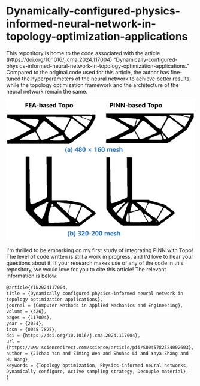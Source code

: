 # Dynamically-configured-physics-informed-neural-network-in-topology-optimization-applications

This repository is home to the code associated with the article (https://doi.org/10.1016/j.cma.2024.117004) "Dynamically-configured-physics-informed-neural-network-in-topology-optimization-applications." Compared to the original code used for this article, the author has fine-tuned the hyperparameters of the neural network to achieve better results, while the topology optimization framework and the architecture of the neural network remain the same. 

<img src="https://github.com/jichaoyinyjc/Dynamically-configured-physics-informed-neural-network-in-topology-optimization-applications/blob/main/Figure/test_for_Sec-3.2.png">


I'm thrilled to be embarking on my first study of integrating PINN with Topo! The level of code written is still a work in progress, and I'd love to hear your questions about it. If your research makes use of any of the code in this repository, we would love for you to cite this article! The relevant information is below:

    @article{YIN2024117004,
    title = {Dynamically configured physics-informed neural network in topology optimization applications},
    journal = {Computer Methods in Applied Mechanics and Engineering},
    volume = {426},
    pages = {117004},
    year = {2024},
    issn = {0045-7825},
    doi = {https://doi.org/10.1016/j.cma.2024.117004},
    url = {https://www.sciencedirect.com/science/article/pii/S0045782524002603},
    author = {Jichao Yin and Ziming Wen and Shuhao Li and Yaya Zhang and Hu Wang},
    keywords = {Topology optimization, Physics-informed neural networks, Dynamically configure, Active sampling strategy, Decouple material},
    }
